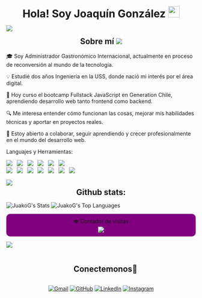 <h1 align="center" style="border-bottom: none; margin: 0;">Hola! Soy Joaquín González  <img src="https://media.giphy.com/media/hvRJCLFzcasrR4ia7z/giphy.gif" width="30px"/></h1>
<p align="left">
  <img src="https://readme-typing-svg.herokuapp.com/?lines=Bienvenidos+a+mi+Perfil+de+Github!&color=800080&width=360&height=30">
</p>
<h2 align="center" style="margin-top: 0; border-bottom: none;">
    Sobre mí
    <a href="https://www.youtube.com/watch?v=dQw4w9WgXcQ">
        <img src="https://user-images.githubusercontent.com/73097560/115834477-dbab4500-a447-11eb-908a-139a6edaec5c.gif">
    </a>
</h2>


🎓 Soy Administrador Gastronómico Internacional, actualmente en proceso de reconversión al mundo de la tecnología.  

💡 Estudié dos años Ingeniería en la USS, donde nació mi interés por el área digital.  

🚀 Hoy curso el bootcamp Fullstack JavaScript en Generation Chile, aprendiendo desarrollo web tanto frontend como backend.  

🔍 Me interesa entender cómo funcionan las cosas, mejorar mis habilidades técnicas y aportar en proyectos reales.  

🤝 Estoy abierto a colaborar, seguir aprendiendo y crecer profesionalmente en el mundo del desarrollo web.  


<!--
**JuakoG/JuakoG** is a ✨ _special_ ✨ repository because its `README.md` (this file) appears on your GitHub profile.

Here are some ideas to get you started:

- 🔭 I’m currently working on ...
- 🌱 I’m currently learning ...
- 👯 I’m looking to collaborate on ...
- 🤔 I’m looking for help with ...
- 💬 Ask me about ...
- 📫 How to reach me: ...
- 😄 Pronouns: ...
- ⚡ Fun fact: ...
-->

 
</p>
 Languajes y Herramientas:

<img src="https://img.shields.io/badge/HTML%20-%23F7DF1E.svg?&style=for-the-badge&color=E34F26" />&nbsp;&nbsp;
   <img src="https://img.shields.io/badge/css%20-%23F7DF1E.svg?&style=for-the-badge&color=5BA8EE" />&nbsp;&nbsp;
   <img src="https://img.shields.io/badge/JavaScript%20-%23F7DF1E.svg?&style=for-the-badge&color=F7DF1E" />&nbsp;&nbsp;
   <img src="https://img.shields.io/badge/react%20-%23F7DF1E.svg?&style=for-the-badge&color=00D8FF" />&nbsp;&nbsp;
      <img src="https://img.shields.io/badge/Node.js%20-%23F7DF1E.svg?&style=for-the-badge&color=6DB35A" />&nbsp;&nbsp;
   <img src="https://img.shields.io/badge/MongoDB%20-%23F7DF1E.svg?&style=for-the-badge&color=5C9A37" />&nbsp;&nbsp;
   <br />
   <img src="https://img.shields.io/badge/Figma%20-%23F7DF1E.svg?&style=for-the-badge&color=A259FF" />&nbsp;&nbsp;
   <img src="https://img.shields.io/badge/Bootstrap%20-%23F7DF1E.svg?&style=for-the-badge&color=7044A3" />&nbsp;&nbsp;
   <img src="https://img.shields.io/badge/Jira%20-%23F7DF1E.svg?&style=for-the-badge&color=2881FF" />&nbsp;&nbsp;
   <img src="https://img.shields.io/badge/Trello%20-%23F7DF1E.svg?&style=for-the-badge&color=0079BF" />&nbsp;&nbsp;
   <img src="https://img.shields.io/badge/Slack%20-%23F7DF1E.svg?&style=for-the-badge&color=4A154B" />&nbsp;&nbsp;
   <img src="https://img.shields.io/badge/Git%20-%23F7DF1E.svg?&style=for-the-badge&color=000" />&nbsp;&nbsp;
   <img src="https://img.shields.io/badge/GitHub%20-%23F7DF1E.svg?&style=for-the-badge&color=000" />&nbsp;&nbsp;
</p> 
<a href="https://www.youtube.com/watch?v=dQw4w9WgXcQ"><img src="https://user-images.githubusercontent.com/73097560/115834477-dbab4500-a447-11eb-908a-139a6edaec5c.gif"></a>


<h2 align="center" style="margin: 5px 10px;">Github stats:</h2> 

![JuakoG's Stats](https://github-readme-stats.vercel.app/api?username=JuakoG&theme=midnight-purple&show_icons=true&hide_border=false&count_private=true)
![JuakoG's Top Languages](https://github-readme-stats.vercel.app/api/top-langs/?username=JuakoG&theme=midnight-purple&show_icons=true&hide_border=false&layout=compact)
</div>
<p align="center" style="background-color: #800080; padding: 10px; border-radius: 10px;">
 👁️ Contador de visitas <br>
  <img src="https://profile-counter.glitch.me/JuakoG/count.svg" />
</p>


<!-- Connect with me -->
<!--h2 without bottom border-->
<a href="https://www.youtube.com/watch?v=dQw4w9WgXcQ"><img src="https://user-images.githubusercontent.com/73097560/115834477-dbab4500-a447-11eb-908a-139a6edaec5c.gif"></a>

<div id="user-content-toc">
  <ul align="center">
    <summary><h2 style="display: inline-block">Conectemonos🤝</h2></summary>
  </ul>
	<div align="center">

</div>

<!--icons and links-->
<p align="center">
	<a href="juakoagq@gmail.com"><img src="https://img.icons8.com/bubbles/50/000000/gmail.png" alt="Gmail"/></a>
	<a href="https://github.com/JuakoG"><img src="https://img.icons8.com/bubbles/50/000000/github.png" alt="GitHub"/></a>
	<a href="https://www.linkedin.com/in/joaquin-gonzalez-850b49248/"><img src="https://img.icons8.com/bubbles/50/000000/linkedin.png" alt="LinkedIn"/></a>
	<a href="https://www.instagram.com/joaquin_agq/"><img src="https://img.icons8.com/bubbles/50/000000/instagram.png" alt="Instagram"/></a>
	
	
</p>
  
